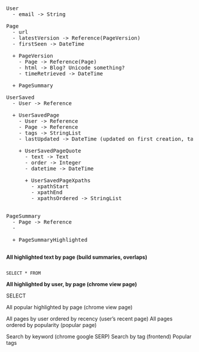 

<pre>
User
  - email -> String

Page
  - url
  - latestVersion -> Reference(PageVersion)
  - firstSeen -> DateTime
  
  + PageVersion
    - Page -> Reference(Page)
    - html -> Blog? Unicode something?
    - timeRetrieved -> DateTime

  + PageSummary

UserSaved
  - User -> Reference

  + UserSavedPage
    - User -> Reference
    - Page -> Reference
    - tags -> StringList
    - lastUpdated -> DateTime (updated on first creation, tag change, new quote)
    
    + UserSavedPageQuote
      - text -> Text
      - order -> Integer
      - datetime -> DateTime

      + UserSavedPageXpaths
        - xpathStart
        - xpathEnd
        - xpathsOrdered -> StringList


PageSummary
  - Page -> Reference
  - 

  + PageSummaryHighlighted

</pre>



**All highlighted text by page (build summaries, overlaps)**

<code>
SELECT * FROM 
</code>



**All highlighted by user, by page (chrome view page)**
  
  SELECT 

All popular highlighted by page (chrome view page)

All pages by user ordered by recency (user’s recent page)
All pages ordered by popularity (popular page)

Search by keyword (chrome google SERP)
Search by tag (frontend)
Popular tags
